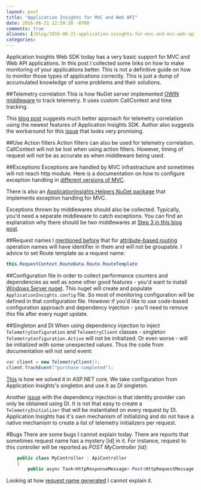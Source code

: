```yaml
---
layout: post
title: "Application Insights for MVC and Web API"
date: 2016-06-21 22:59:20 -0700
comments: true
aliases: [/blog/2016-06-21-application-insights-for-mvc-and-mvc-web-api/]
categories: 
---
```

Application Insights Web SDK today has a very basic support for MVC and Web API applications. In this post I collected some links on how to make monitoring of your applications better. This is not a definitive guide on how to monitor those types of applications correctly. This is just a dump of accumulated knowledge of some problems and their solutions.

##Telemetry correlation
This is how NuGet server implemented [OWIN middleware](https://github.com/NuGet/NuGet.Services.Metadata/pull/68/files) to track telemetry. It uses custom CallContext and time tracking. 

This [blog post](http://blog.marcinbudny.com/2016/04/application-insights-for-owin-based.html) suggests much better approach for telemetry correlation using the newest features of Application Insights SDK. Author also suggests the workaround for this [issue](https://katanaproject.codeplex.com/workitem/440?FocusElement=CommentTextBox) that looks very promising.  

##Use Action filters
Action filters can also be used for telemetry correlation. CallContext will not be lost when using action filters. However, timing of request will not be as accurate as when middleware being used.

##Exceptions
Exceptions are handled by MVC infrastracture and sometimes will not reach http module. Here is a documentation on how to configure exception handling in [different versions of MVC](https://azure.microsoft.com/en-us/documentation/articles/app-insights-asp-net-exceptions/#web-api-1x).

There is also an [ApplicationInsights.Helpers NuGet package](https://github.com/advancedrei/ApplicationInsights.Helpers/) that implements exception handling for MVC.

Exceptions thrown by middlewares should also be collected. Typically, you'd need a separate middleware to catch exceptions. You can find an explanation why there should be two middlewares at [Step 3 in this blog post](https://blogs.msdn.microsoft.com/webdev/2015/05/19/application-insights-for-asp-net-5-youre-in-control/). 

##Request names
I [mentioned before](http://apmtips.com/blog/2015/02/23/request-name-and-url/) that for [attribute-based routing](https://blogs.msdn.microsoft.com/webdev/2013/10/17/attribute-routing-in-asp-net-mvc-5/) operation names will have identifier in them and will not be groupable. I advice to set Route template as a request name:   

``` csharp
this.RequestContext.RouteData.Route.RouteTemplate
```

##Configuration file
In order to collect performance counters and dependencies as well as some other good features - you'd want to install [Windows Server nuget](https://www.nuget.org/packages/Microsoft.ApplicationInsights.WindowsServer/). This nuget will create and populate `ApplicationInsights.config` file. So most of monitoring configuration will be defined in that configuration file. However  if you'd like to use code-based configuration approach and dependency injection - you'll need to remove this file after every nuget update.


##Singleton and DI
When using dependency injection to inject `TelemetryConfiguration` and `TelemetryClient` classes - singleton `TelemetryConfiguration.Active` will not be initialized. Or even worse - will be initialized with some unexpected values. Thus the code from documentation will not send event:

``` csharp
var client = new TelemetryClient();
client.TrackEvent("purchase completed");
```

[This](https://github.com/Microsoft/ApplicationInsights-aspnetcore/blob/master/src/Microsoft.ApplicationInsights.AspNetCore/Extensions/ApplicationInsightsExtensions.cs#L72) is how we solved it in ASP.NET core. We take configuration from Application Insights's singleton and use it as DI singleton. 

Another [issue](http://apmtips.com/blog/2015/06/09/do-not-use-context-initializers/#comment-2740137715) with the dependency injection is that identity provider can only be obtained using DI. It is not that easy to create a `TelemetryInitializer` that will be instantiated on every request by DI. Application Insights has it's own mechanism of initializing and do not have a native mechanism to create a list of telemetry initializers per request.

#Bugs
There are some bugs I cannot explain today. There are reports that sometimes request name has a mystery \[id\] in it. For instance, request to this controller will be reported as *POST MyController \[id\]*: 

``` csharp
    public class MyController : ApiController
    {
        public async Task<HttpResponseMessage> Post(HttpRequestMessage request)
```

Looking at how [request name generated](https://github.com/Microsoft/ApplicationInsights-dotnet-server/blob/master/Src/Web/Web.Shared.Net/Implementation/RequestTrackingExtensions.cs#L75) I cannot explain it.
